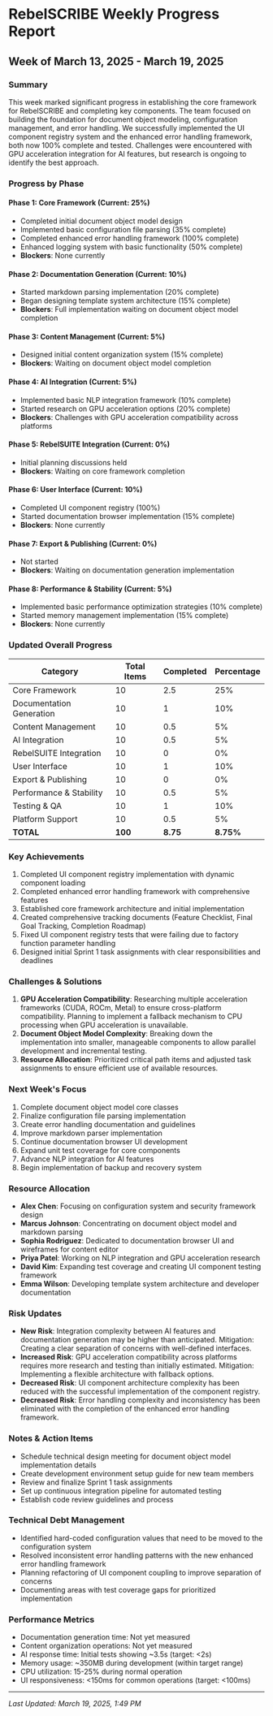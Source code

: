 # RebelSCRIBE Weekly Progress Report

## Week of March 13, 2025 - March 19, 2025

### Summary
This week marked significant progress in establishing the core framework for RebelSCRIBE and completing key components. The team focused on building the foundation for document object modeling, configuration management, and error handling. We successfully implemented the UI component registry system and the enhanced error handling framework, both now 100% complete and tested. Challenges were encountered with GPU acceleration integration for AI features, but research is ongoing to identify the best approach.

### Progress by Phase

#### Phase 1: Core Framework (Current: 25%)
- Completed initial document object model design
- Implemented basic configuration file parsing (35% complete)
- Completed enhanced error handling framework (100% complete)
- Enhanced logging system with basic functionality (50% complete)
- **Blockers**: None currently

#### Phase 2: Documentation Generation (Current: 10%)
- Started markdown parsing implementation (20% complete)
- Began designing template system architecture (15% complete)
- **Blockers**: Full implementation waiting on document object model completion

#### Phase 3: Content Management (Current: 5%)
- Designed initial content organization system (15% complete)
- **Blockers**: Waiting on document object model completion

#### Phase 4: AI Integration (Current: 5%)
- Implemented basic NLP integration framework (10% complete)
- Started research on GPU acceleration options (20% complete)
- **Blockers**: Challenges with GPU acceleration compatibility across platforms

#### Phase 5: RebelSUITE Integration (Current: 0%)
- Initial planning discussions held
- **Blockers**: Waiting on core framework completion

#### Phase 6: User Interface (Current: 10%)
- Completed UI component registry (100%)
- Started documentation browser implementation (15% complete)
- **Blockers**: None currently

#### Phase 7: Export & Publishing (Current: 0%)
- Not started
- **Blockers**: Waiting on documentation generation implementation

#### Phase 8: Performance & Stability (Current: 5%)
- Implemented basic performance optimization strategies (10% complete)
- Started memory management implementation (15% complete)
- **Blockers**: None currently

### Updated Overall Progress

| Category | Total Items | Completed | Percentage |
|----------|-------------|-----------|------------|
| Core Framework | 10 | 2.5 | 25% |
| Documentation Generation | 10 | 1 | 10% |
| Content Management | 10 | 0.5 | 5% |
| AI Integration | 10 | 0.5 | 5% |
| RebelSUITE Integration | 10 | 0 | 0% |
| User Interface | 10 | 1 | 10% |
| Export & Publishing | 10 | 0 | 0% |
| Performance & Stability | 10 | 0.5 | 5% |
| Testing & QA | 10 | 1 | 10% |
| Platform Support | 10 | 0.5 | 5% |
| **TOTAL** | **100** | **8.75** | **8.75%** |

### Key Achievements
1. Completed UI component registry implementation with dynamic component loading
2. Completed enhanced error handling framework with comprehensive features
3. Established core framework architecture and initial implementation
4. Created comprehensive tracking documents (Feature Checklist, Final Goal Tracking, Completion Roadmap)
5. Fixed UI component registry tests that were failing due to factory function parameter handling
6. Designed initial Sprint 1 task assignments with clear responsibilities and deadlines

### Challenges & Solutions
1. **GPU Acceleration Compatibility**: Researching multiple acceleration frameworks (CUDA, ROCm, Metal) to ensure cross-platform compatibility. Planning to implement a fallback mechanism to CPU processing when GPU acceleration is unavailable.
2. **Document Object Model Complexity**: Breaking down the implementation into smaller, manageable components to allow parallel development and incremental testing.
3. **Resource Allocation**: Prioritized critical path items and adjusted task assignments to ensure efficient use of available resources.

### Next Week's Focus
1. Complete document object model core classes
2. Finalize configuration file parsing implementation
3. Create error handling documentation and guidelines
4. Improve markdown parser implementation
5. Continue documentation browser UI development
6. Expand unit test coverage for core components
7. Advance NLP integration for AI features
8. Begin implementation of backup and recovery system

### Resource Allocation
- **Alex Chen**: Focusing on configuration system and security framework design
- **Marcus Johnson**: Concentrating on document object model and markdown parsing
- **Sophia Rodriguez**: Dedicated to documentation browser UI and wireframes for content editor
- **Priya Patel**: Working on NLP integration and GPU acceleration research
- **David Kim**: Expanding test coverage and creating UI component testing framework
- **Emma Wilson**: Developing template system architecture and developer documentation

### Risk Updates
- **New Risk**: Integration complexity between AI features and documentation generation may be higher than anticipated. Mitigation: Creating a clear separation of concerns with well-defined interfaces.
- **Increased Risk**: GPU acceleration compatibility across platforms requires more research and testing than initially estimated. Mitigation: Implementing a flexible architecture with fallback options.
- **Decreased Risk**: UI component architecture complexity has been reduced with the successful implementation of the component registry.
- **Decreased Risk**: Error handling complexity and inconsistency has been eliminated with the completion of the enhanced error handling framework.

### Notes & Action Items
- Schedule technical design meeting for document object model implementation details
- Create development environment setup guide for new team members
- Review and finalize Sprint 1 task assignments
- Set up continuous integration pipeline for automated testing
- Establish code review guidelines and process

### Technical Debt Management
- Identified hard-coded configuration values that need to be moved to the configuration system
- Resolved inconsistent error handling patterns with the new enhanced error handling framework
- Planning refactoring of UI component coupling to improve separation of concerns
- Documenting areas with test coverage gaps for prioritized implementation

### Performance Metrics
- Documentation generation time: Not yet measured
- Content organization operations: Not yet measured
- AI response time: Initial tests showing ~3.5s (target: <2s)
- Memory usage: ~350MB during development (within target range)
- CPU utilization: 15-25% during normal operation
- UI responsiveness: <150ms for common operations (target: <100ms)

---

*Last Updated: March 19, 2025, 1:49 PM*
